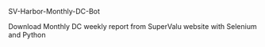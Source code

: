 SV-Harbor-Monthly-DC-Bot

Download Monthly DC weekly report from SuperValu website with Selenium and Python

